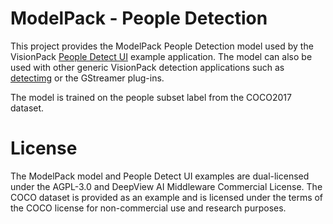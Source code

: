 # ModelPack - People Detection

This project provides the ModelPack People Detection model used by the VisionPack [People Detect UI][peopledetectui] example application.  The model can also be used with other generic VisionPack detection applications such as [detectimg][detectimg] or the GStreamer plug-ins.

The model is trained on the people subset label from the COCO2017 dataset.

# License

The ModelPack model and People Detect UI examples are dual-licensed under the AGPL-3.0 and DeepView AI Middleware Commercial License.  The COCO dataset is provided as an example and is licensed under the terms of the COCO license for non-commercial use and research purposes.

[peopledetectui]: https://github.com/DeepViewML/peopledetectui
[detectimg]: https://github.com/DeepViewML/detectimg
